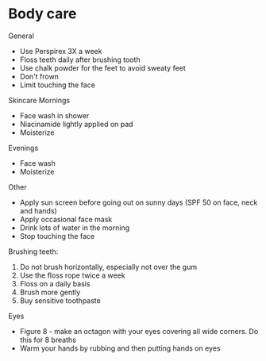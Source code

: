 # Body care
General
- Use Perspirex 3X a week
- Floss teeth daily after brushing tooth 
- Use chalk powder for the feet to avoid sweaty feet 
- Don't frown
- Limit touching the face

Skincare
Mornings 
- Face wash in shower 
- Niacinamide lightly applied on pad 
- Moisterize 

Evenings 
- Face wash 
- Moisterize 

Other 
- Apply sun screen before going out on sunny days (SPF 50 on face, neck and hands)
- Apply occasional face mask 
- Drink lots of water in the morning 
- Stop touching the face

Brushing teeth:
1.	Do not brush horizontally, especially not over the gum
2.	Use the floss rope twice a week
3.	Floss on a daily basis 
4.	Brush more gently
5.	Buy sensitive toothpaste 


Eyes
- Figure 8 - make an octagon with your eyes covering all wide corners. Do this for 8 breaths 
- Warm your hands by rubbing and then putting hands on eyes
